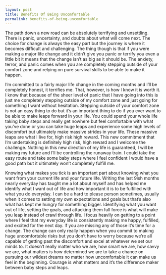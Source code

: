 ```yaml
---
layout: post
title: Benefits Of Being Uncomfortable
permalink: benefits-of-being-uncomfortable
---
```




The path down a new road can be absolutely terrifying and unsettling. There is panic, uncertainty, and doubts about what will come next. The choice for change is always the easy part but the journey is where it becomes difficult and challenging. The thing though is that if you were making a major life change and it didn’t give you panic or terrify you even a little bit it means that the change isn’t as big as it should be. The anxiety, terror, and panic comes when you are completely stepping outside of your comfort zone and relying on pure survival skills to be able to make it happen.

I’m committed to a fairly major life change in the coming months and I’ll be completely honest, it terrifies me. That, however, is how I know it is worth it. I know that because of the sheer level of panic that I have going into this is just me completely stepping outside of my comfort zone and just going for something I want without hesitation. Stepping outside of your comfort zone is not an easy thing to do but it’s an important thing to do if you ever want to be able to make leaps forward in your life. You could spend your whole life taking baby steps and really get nowhere but feel comfortable with what you’ve done or you can take huge leaps and experience some high levels of discomfort but ultimately make massive strides in your life. These massive leaps are what I live for, high risk high reward. This new commitment that I’m undertaking is definitely high risk, high reward and I welcome the challenge. Nothing in this new direction of my life is guaranteed, I will be making my future and I’ll be controlling the runaway train. I could take the easy route and take some baby steps where I feel confident I would have a good path but it ultimately won’t completely fulfill me.

Knowing what makes you tick is an important part about knowing what you want from your current life and your future life. Writing the last 9ish months nearly everyday has taught me a lot about myself and has helped me identify what I want out of life and how important it is to be fulfilled with what you do everyday. I can be a hard to please person sometimes, usually when it comes to setting my own expectations and goals but that’s also what has kept me hungry for something bigger. Identifying what you want out of life, setting the goals, and attacking them full force is what will make you leap instead of crawl through life. I focus heavily on getting to a point where I feel that my everyday life is consistently making me happy, fulfilled, and excited for the next day. If you are missing any of those it’s time for a change. The change can only really happen when you commit to making huge uncomfortable risks but you don’t have to worry because we’re all capable of getting past the discomfort and excel at whatever we set our minds to. It doesn’t really matter who we are, how smart we are, how savvy we are, what matters is how determined we are to take a chance on pursuing our wildest dreams no matter how uncomfortable it can make us feel in the beginning. Courage is what matters and it’s the difference maker between baby steps and leaps.
